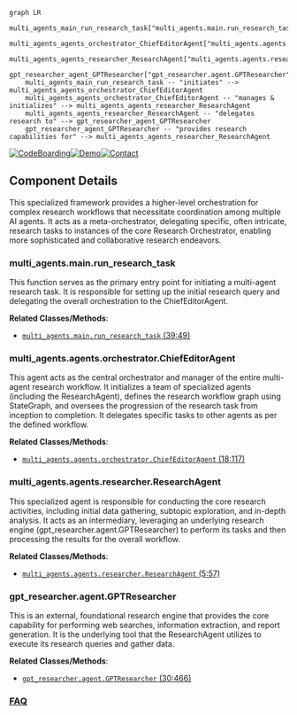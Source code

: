 ```mermaid
graph LR
    multi_agents_main_run_research_task["multi_agents.main.run_research_task"]
    multi_agents_agents_orchestrator_ChiefEditorAgent["multi_agents.agents.orchestrator.ChiefEditorAgent"]
    multi_agents_agents_researcher_ResearchAgent["multi_agents.agents.researcher.ResearchAgent"]
    gpt_researcher_agent_GPTResearcher["gpt_researcher.agent.GPTResearcher"]
    multi_agents_main_run_research_task -- "initiates" --> multi_agents_agents_orchestrator_ChiefEditorAgent
    multi_agents_agents_orchestrator_ChiefEditorAgent -- "manages & initializes" --> multi_agents_agents_researcher_ResearchAgent
    multi_agents_agents_researcher_ResearchAgent -- "delegates research to" --> gpt_researcher_agent_GPTResearcher
    gpt_researcher_agent_GPTResearcher -- "provides research capabilities for" --> multi_agents_agents_researcher_ResearchAgent
```
[![CodeBoarding](https://img.shields.io/badge/Generated%20by-CodeBoarding-9cf?style=flat-square)](https://github.com/CodeBoarding/CodeBoarding)[![Demo](https://img.shields.io/badge/Try%20our-Demo-blue?style=flat-square)](https://www.codeboarding.org/demo)[![Contact](https://img.shields.io/badge/Contact%20us%20-%20contact@codeboarding.org-lightgrey?style=flat-square)](mailto:contact@codeboarding.org)

## Component Details

This specialized framework provides a higher-level orchestration for complex research workflows that necessitate coordination among multiple AI agents. It acts as a meta-orchestrator, delegating specific, often intricate, research tasks to instances of the core Research Orchestrator, enabling more sophisticated and collaborative research endeavors.

### multi_agents.main.run_research_task
This function serves as the primary entry point for initiating a multi-agent research task. It is responsible for setting up the initial research query and delegating the overall orchestration to the ChiefEditorAgent.


**Related Classes/Methods**:

- <a href="https://github.com/assafelovic/gpt-researcher/blob/master/multi_agents/main.py#L39-L49" target="_blank" rel="noopener noreferrer">`multi_agents.main.run_research_task` (39:49)</a>


### multi_agents.agents.orchestrator.ChiefEditorAgent
This agent acts as the central orchestrator and manager of the entire multi-agent research workflow. It initializes a team of specialized agents (including the ResearchAgent), defines the research workflow graph using StateGraph, and oversees the progression of the research task from inception to completion. It delegates specific tasks to other agents as per the defined workflow.


**Related Classes/Methods**:

- <a href="https://github.com/assafelovic/gpt-researcher/blob/master/multi_agents/agents/orchestrator.py#L18-L117" target="_blank" rel="noopener noreferrer">`multi_agents.agents.orchestrator.ChiefEditorAgent` (18:117)</a>


### multi_agents.agents.researcher.ResearchAgent
This specialized agent is responsible for conducting the core research activities, including initial data gathering, subtopic exploration, and in-depth analysis. It acts as an intermediary, leveraging an underlying research engine (gpt_researcher.agent.GPTResearcher) to perform its tasks and then processing the results for the overall workflow.


**Related Classes/Methods**:

- <a href="https://github.com/assafelovic/gpt-researcher/blob/master/multi_agents/agents/researcher.py#L5-L57" target="_blank" rel="noopener noreferrer">`multi_agents.agents.researcher.ResearchAgent` (5:57)</a>


### gpt_researcher.agent.GPTResearcher
This is an external, foundational research engine that provides the core capability for performing web searches, information extraction, and report generation. It is the underlying tool that the ResearchAgent utilizes to execute its research queries and gather data.


**Related Classes/Methods**:

- <a href="https://github.com/assafelovic/gpt-researcher/blob/master/gpt_researcher/agent.py#L30-L466" target="_blank" rel="noopener noreferrer">`gpt_researcher.agent.GPTResearcher` (30:466)</a>




### [FAQ](https://github.com/CodeBoarding/GeneratedOnBoardings/tree/main?tab=readme-ov-file#faq)